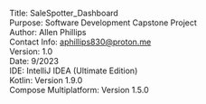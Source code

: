 Title: SaleSpotter_Dashboard  
Purpose: Software Development Capstone Project  
Author: Allen Phillips  
Contact Info: aphillips830@proton.me  
Version: 1.0  
Date: 9/2023  
IDE: IntelliJ IDEA (Ultimate Edition)  
Kotlin: Version 1.9.0  
Compose Multiplatform: Version 1.5.0  
